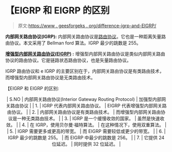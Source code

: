 # 【EIGRP 和 EIGRP 的区别

> 原文:[https://www . geesforgeks . org/difference-igrp-and-EIGRP/](https://www.geeksforgeeks.org/difference-between-igrp-and-eigrp/)

**内部网关路由协议(IGRP):**
内部网关路由协议是[路由协议](https://www.geeksforgeeks.org/computer-network-classes-routing-protocols/)。它也是一种距离矢量路由协议。本文采用了 Bellman ford 算法。IGRP 最少的跳数是 255。

**[增强型内部网关路由协议(EIGRP)](https://www.geeksforgeeks.org/computer-network-features-enhanced-interior-gateway-routing-protocol-eigrp/) :**
增强型内部网关路由协议是类似内部网关路由协议的路由协议。它是链路状态路由协议，也是矢量路由协议。

IGRP 路由协议和 e IGRP 的主要区别在于，内部网关路由协议是有类路由技术，而增强型内部网关路由协议是无类路由技术。

【EIGRP 和 EIGRP 的区别:

<center>

| S.NO | 内部网关路由协议(Interior Gateway Routing Protocol) | 加强型内部网关路由协议 |
| 1. | IGRP 代表内部网关路由协议。 | EIGRP 代表增强型内部网关路由协议。 |
| 2. | 内部网关路由协议是有类路由技术。 | 而增强型内部网关路由协议是一种无类路由技术。 |
| 3. | IGRP 是一个缓慢收敛的国家。 | 虽然是快速收敛。 |
| 4. | 在 IGRP，使用贝尔曼·福特算法。 | 在这种情况下，使用双重算法。 |
| 5. | IGRP 需要更多或更高的带宽。 | 而 EIGRP 需要较低或更少的带宽。 |
| 6. | IGRP 最少的跳数是 255。 | 而 EIGRP 中最少的跳数是 256。 |
| 7. | 它提供 24 位延迟。 | 同时提供 32 位延迟。 |

</center>